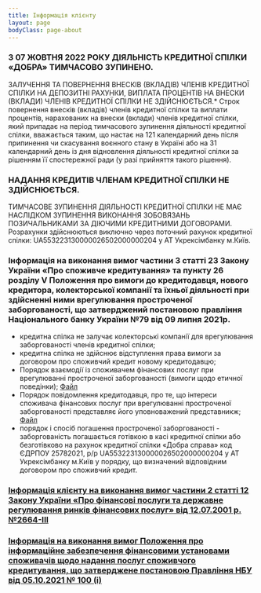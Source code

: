 ```yaml
---
title: Інформація клієнту
layout: page
bodyClass: page-about
---
```


### З 07 ЖОВТНЯ 2022 РОКУ ДІЯЛЬНІСТЬ КРЕДИТНОЇ СПІЛКИ «ДОБРА» ТИМЧАСОВО ЗУПИНЕНО.
ЗАЛУЧЕННЯ ТА ПОВЕРНЕННЯ ВНЕСКІВ (ВКЛАДІВ) ЧЛЕНІВ КРЕДИТНОЇ СПІЛКИ НА ДЕПОЗИТНІ РАХУНКИ, ВИПЛАТА ПРОЦЕНТІВ НА ВНЕСКИ (ВКЛАДИ) ЧЛЕНІВ КРЕДИТНОЇ СПІЛКИ НЕ ЗДІЙСНЮЄТЬСЯ.*
Строк повернення внесків (вкладів) членів кредитної спілки та виплати процентів, нарахованих на внески (вклади) членів кредитної спілки, який припадає на період тимчасового зупинення діяльності кредитної спілки, вважається таким, що настає на 121 календарний день після припинення чи скасування воєнного стану в Україні або на 31 календарний день із дня відновлення діяльності кредитної спілки за рішенням її спостережної ради (у разі прийняття такого рішення).

### НАДАННЯ КРЕДИТІВ ЧЛЕНАМ КРЕДИТНОЇ СПІЛКИ НЕ ЗДІЙСНЮЄТЬСЯ.
ТИМЧАСОВЕ ЗУПИНЕННЯ ДІЯЛЬНОСТІ КРЕДИТНОЇ СПІЛКИ НЕ МАЄ НАСЛІДКОМ ЗУПИНЕННЯ ВИКОНАННЯ ЗОБОВЯЗАНЬ ПОЗИЧАЛЬНИКАМИ ЗА ДІЮЧИМИ КРЕДИТНИМИ ДОГОВОРАМИ.
Розрахунки здійснюються виключно через поточний рахунок кредитної спілки: UA553223130000026502000000204 у АТ Укрексімбанку м.Київ.

### Інформація на виконання вимог частини 3 статті 23 Закону України «Про споживче кредитування» та пункту 26 розділу V Положення про вимоги до кредитодавця, нового кредитора, колекторської компанії та їхньої діяльності при здійсненні ними врегулювання простроченої заборгованості, що затверджений постановою правління Національного банку України №79 від 09 липня 2021р.
 - кредитна спілка не залучає колекторські компанії для врегулювання заборгованості членів кредитної спілки;
 - кредитна спілка не здійснює відступлення права вимоги за договором про споживчий кредит новому кредитодавцю;
 - Порядок взаємодії із споживачем фінансових послуг при врегулюванні простроченої заборгованості (вимоги щодо етичної поведінки); [Файл](https://drive.google.com/file/d/1QrJV0IfvBpJw_lg2zkW4ihrXYlFb2TPH/view?usp=sharing)
 - Порядок повідомлення кредитодавця, про те, що інтереси споживача фінансових послуг при врегулюванні простроченої заборгованості представляє його уповноважений представникж; [Файл](https://drive.google.com/file/d/1-vn1yXj5NR_baVd89g6LuYYFT8Qs8MWe/view?usp=sharing)
 - порядок і спосіб погашення простроченої заборгованості - заборгованість
   погашається готівкою в касі кредитної спілки або безготівково на рахунок
   кредитної спілки «Добра справа» код ЄДРПОУ 25782021, р/р
   UA553223130000026502000000204 у АТ Укрексімбанку м.Київ у порядку, що
   визначений відповідним договором про споживчий кредит.

### [Інформація клієнту на виконання вимог частини 2 статті 12 Закону України «Про фінансові послуги та державне регулювання ринків фінансових послуг» від 12.07.2001 р. №2664-ІІІ](https://drive.google.com/file/d/1IeSOGBWPDLjQ5lKdyPk97-jIy3HR87Db/view?usp=sharing)

### [Інформація на виконання вимог Положення про інформаційне забезпечення фінансовими установами споживачів щодо надання послуг споживчого кредитування,  що затверджене постановою Правління НБУ від 05.10.2021 № 100 (i)](https://drive.google.com/file/d/1ahdsfPlM8ht7_tI1pdlBHogiRJHzakNJ/view?usp=sharing)